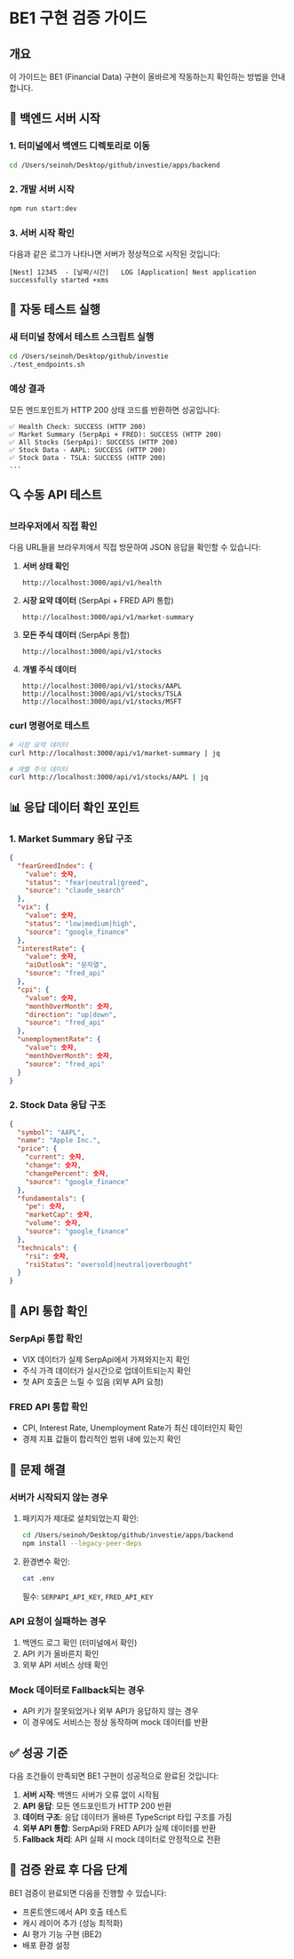 # BE1 구현 검증 가이드

## 개요
이 가이드는 BE1 (Financial Data) 구현이 올바르게 작동하는지 확인하는 방법을 안내합니다.

## 🚀 백엔드 서버 시작

### 1. 터미널에서 백엔드 디렉토리로 이동
```bash
cd /Users/seinoh/Desktop/github/investie/apps/backend
```

### 2. 개발 서버 시작
```bash
npm run start:dev
```

### 3. 서버 시작 확인
다음과 같은 로그가 나타나면 서버가 정상적으로 시작된 것입니다:
```
[Nest] 12345  - [날짜/시간]   LOG [Application] Nest application successfully started +xms
```

## 🧪 자동 테스트 실행

### 새 터미널 창에서 테스트 스크립트 실행
```bash
cd /Users/seinoh/Desktop/github/investie
./test_endpoints.sh
```

### 예상 결과
모든 엔드포인트가 HTTP 200 상태 코드를 반환하면 성공입니다:
```
✅ Health Check: SUCCESS (HTTP 200)
✅ Market Summary (SerpApi + FRED): SUCCESS (HTTP 200)  
✅ All Stocks (SerpApi): SUCCESS (HTTP 200)
✅ Stock Data - AAPL: SUCCESS (HTTP 200)
✅ Stock Data - TSLA: SUCCESS (HTTP 200)
...
```

## 🔍 수동 API 테스트

### 브라우저에서 직접 확인
다음 URL들을 브라우저에서 직접 방문하여 JSON 응답을 확인할 수 있습니다:

1. **서버 상태 확인**
   ```
   http://localhost:3000/api/v1/health
   ```

2. **시장 요약 데이터** (SerpApi + FRED API 통합)
   ```
   http://localhost:3000/api/v1/market-summary
   ```

3. **모든 주식 데이터** (SerpApi 통합)
   ```
   http://localhost:3000/api/v1/stocks
   ```

4. **개별 주식 데이터**
   ```
   http://localhost:3000/api/v1/stocks/AAPL
   http://localhost:3000/api/v1/stocks/TSLA
   http://localhost:3000/api/v1/stocks/MSFT
   ```

### curl 명령어로 테스트
```bash
# 시장 요약 데이터
curl http://localhost:3000/api/v1/market-summary | jq

# 개별 주식 데이터  
curl http://localhost:3000/api/v1/stocks/AAPL | jq
```

## 📊 응답 데이터 확인 포인트

### 1. Market Summary 응답 구조
```json
{
  "fearGreedIndex": {
    "value": 숫자,
    "status": "fear|neutral|greed",
    "source": "claude_search"
  },
  "vix": {
    "value": 숫자,
    "status": "low|medium|high", 
    "source": "google_finance"
  },
  "interestRate": {
    "value": 숫자,
    "aiOutlook": "문자열",
    "source": "fred_api"
  },
  "cpi": {
    "value": 숫자,
    "monthOverMonth": 숫자,
    "direction": "up|down",
    "source": "fred_api"
  },
  "unemploymentRate": {
    "value": 숫자,
    "monthOverMonth": 숫자,
    "source": "fred_api"
  }
}
```

### 2. Stock Data 응답 구조
```json
{
  "symbol": "AAPL",
  "name": "Apple Inc.",
  "price": {
    "current": 숫자,
    "change": 숫자,
    "changePercent": 숫자,
    "source": "google_finance"
  },
  "fundamentals": {
    "pe": 숫자,
    "marketCap": 숫자,
    "volume": 숫자,
    "source": "google_finance"
  },
  "technicals": {
    "rsi": 숫자,
    "rsiStatus": "oversold|neutral|overbought"
  }
}
```

## 🔧 API 통합 확인

### SerpApi 통합 확인
- VIX 데이터가 실제 SerpApi에서 가져와지는지 확인
- 주식 가격 데이터가 실시간으로 업데이트되는지 확인
- 첫 API 호출은 느릴 수 있음 (외부 API 요청)

### FRED API 통합 확인  
- CPI, Interest Rate, Unemployment Rate가 최신 데이터인지 확인
- 경제 지표 값들이 합리적인 범위 내에 있는지 확인

## 🚨 문제 해결

### 서버가 시작되지 않는 경우
1. 패키지가 제대로 설치되었는지 확인:
   ```bash
   cd /Users/seinoh/Desktop/github/investie/apps/backend
   npm install --legacy-peer-deps
   ```

2. 환경변수 확인:
   ```bash
   cat .env
   ```
   필수: `SERPAPI_API_KEY`, `FRED_API_KEY`

### API 요청이 실패하는 경우
1. 백엔드 로그 확인 (터미널에서 확인)
2. API 키가 올바른지 확인
3. 외부 API 서비스 상태 확인

### Mock 데이터로 Fallback되는 경우
- API 키가 잘못되었거나 외부 API가 응답하지 않는 경우
- 이 경우에도 서비스는 정상 동작하며 mock 데이터를 반환

## ✅ 성공 기준

다음 조건들이 만족되면 BE1 구현이 성공적으로 완료된 것입니다:

1. **서버 시작**: 백엔드 서버가 오류 없이 시작됨
2. **API 응답**: 모든 엔드포인트가 HTTP 200 반환
3. **데이터 구조**: 응답 데이터가 올바른 TypeScript 타입 구조를 가짐
4. **외부 API 통합**: SerpApi와 FRED API가 실제 데이터를 반환
5. **Fallback 처리**: API 실패 시 mock 데이터로 안정적으로 전환

## 📝 검증 완료 후 다음 단계

BE1 검증이 완료되면 다음을 진행할 수 있습니다:
- 프론트엔드에서 API 호출 테스트
- 캐시 레이어 추가 (성능 최적화)
- AI 평가 기능 구현 (BE2)
- 배포 환경 설정